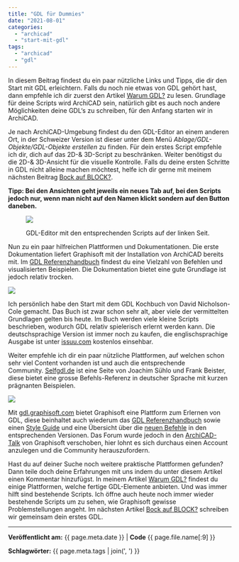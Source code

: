 ```yaml
---
title: "GDL für Dummies"
date: "2021-08-01"
categories: 
  - "archicad"
  - "start-mit-gdl"
tags: 
  - "archicad"
  - "gdl"
---
```


In diesem Beitrag findest du ein paar nützliche Links und Tipps, die dir den Start mit GDL erleichtern. Falls du noch nie etwas von GDL gehört hast, dann empfehle ich dir zuerst den Artikel [Warum GDL?](https://bimdo.ch/ac-gd2101_warum-gdl/) zu lesen. Grundlage für deine Scripts wird ArchiCAD sein, natürlich gibt es auch noch andere Möglichkeiten deine GDL‘s zu schreiben, für den Anfang starten wir in ArchiCAD.

Je nach ArchiCAD-Umgebung findest du den GDL-Editor an einem anderen Ort, in der Schweizer Version ist dieser unter dem Menü _Ablage/GDL-Objekte/GDL-Objekte erstellen_ zu finden. Für dein erstes Script empfehle ich dir, dich auf das 2D-& 3D-Script zu beschränken. Weiter benötigst du die 2D-& 3D-Ansicht für die visuelle Kontrolle. Falls du deine ersten Schritte in GDL nicht alleine machen möchtest, helfe ich dir gerne mit meinem nächsten Beitrag [Bock auf BLOCK?](https://bimdo.ch/bock-auf-block/).

**Tipp: Bei den Ansichten geht jeweils ein neues Tab auf, bei den Scripts jedoch nur, wenn man nicht auf den Namen klickt sondern auf den Button daneben.**

<figure>

![](images/AC-GD2102_Uebersicht-Editor.png)

<figcaption>

GDL-Editor mit den entsprechenden Scripts auf der linken Seit.

</figcaption>

</figure>

Nun zu ein paar hilfreichen Plattformen und Dokumentationen. Die erste Dokumentation liefert Graphisoft mit der Installation von ArchiCAD bereits mit. Im [GDL Referenzhandbuch](https://help.graphisoft.com/AC/24/GER/GDL.pdf) findest du eine Vielzahl von Befehlen und visualisierten Beispielen. Die Dokumentation bietet eine gute Grundlage ist jedoch relativ trocken.

![](images/AC-GD2102_Referenzhandbuch.png)

Ich persönlich habe den Start mit dem GDL Kochbuch von David Nicholson-Cole gemacht. Das Buch ist zwar schon sehr alt, aber viele der vermittelten Grundlagen gelten bis heute. Im Buch werden viele kleine Scripts beschrieben, wodurch GDL relativ spielerisch erlernt werden kann. Die deutschsprachige Version ist immer noch zu kaufen, die englischsprachige Ausgabe ist unter [issuu.com](https://issuu.com/dnicholsoncole/docs/gdlcookbook3_01) kostenlos einsehbar.

Weiter empfehle ich dir ein paar nützliche Plattformen, auf welchen schon sehr viel Content vorhanden ist und auch die entsprechende Community. [Selfgdl.de](https://www.selfgdl.de/) ist eine Seite von Joachim Sühlo und Frank Beister, diese bietet eine grosse Befehls-Referenz in deutscher Sprache mit kurzen prägnanten Beispielen.

![](images/AC-GD2102_Kochbuch-204x300.png)

Mit [gdl.graphisoft.com](http://gdl.graphisoft.com/) bietet Graphisoft eine Plattform zum Erlernen von GDL, diese beinhaltet auch wiederum das [GDL Referenzhandbuch](http://gdl.graphisoft.com/reference-guide) sowie einen [Style Guide](http://gdl.graphisoft.com/gdl-style-guide) und eine Übersicht über die [neuen Befehle](http://gdl.graphisoft.com/new-features-guide) in den entsprechenden Versionen. Das Forum wurde jedoch in den [ArchiCAD-Talk](https://archicad-talk.graphisoft.com/viewforum.php?f=49&sid=56a6371dcf4184e3edbc5f426088c6e0) von Graphisoft verschoben, hier lohnt es sich durchaus einen Account anzulegen und die Community herauszufordern.

Hast du auf deiner Suche noch weitere praktische Plattformen gefunden? Dann teile doch deine Erfahrungen mit uns indem du unter diesem Artikel einen Kommentar hinzufügst. In meinem Artikel [Warum GDL?](https://bimdo.ch/warum-gdl/) findest du einige Plattformen, welche fertige GDL-Elemente anbieten. Und was immer hilft sind bestehende Scripts. Ich öffne auch heute noch immer wieder bestehende Scripts um zu sehen, wie Graphisoft gewisse Problemstellungen angeht. Im nächsten Artikel [Bock auf BLOCK?](https://bimdo.ch/ac-gd2103_bock-auf-block/) schreiben wir gemeinsam dein erstes GDL.

---
**Veröffentlicht am:** {{ page.meta.date }} | **Code** {{ page.file.name[:9] }}

**Schlagwörter:** {{ page.meta.tags | join(', ') }}
